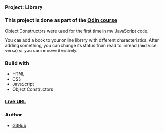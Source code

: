 ### Project: Library

### This project is done as part of the [Odin course](https://www.theodinproject.com/dashboard)

Object Constructors were used for the first time in my JavaScript code.

You can add a book to your online library with different characteristics. After adding something, you can change its status from read to unread (and vice versa) or you can remove it entirely.

### Build with

- HTML
- CSS
- JavaScript
- Object Constructors 

### [Live URL](https://saba-bar95.github.io/library/)

### Author

- [GitHub](https://github.com/saba-bar95)
